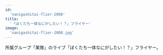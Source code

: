 ```yaml
---
id:
  'nanigashitai-flier-2008'
title:
  '「ぼくたち一体なにがしたい！？」フライヤー'
image:
  'nanigashitai-flier-2008.jpg'
---
```


所属グループ「某隊」のライブ「ぼくたち一体なにがしたい！？」フライヤー。
